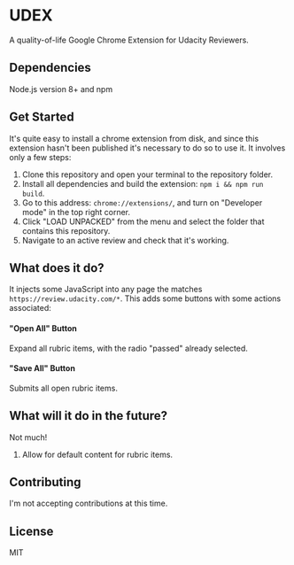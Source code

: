 # UDEX

A quality-of-life Google Chrome Extension for Udacity Reviewers.

## Dependencies

Node.js version 8+ and npm

## Get Started

It's quite easy to install a chrome extension from disk, and since this extension hasn't been published it's necessary to do so to use it. It involves only a few steps:

1. Clone this repository and open your terminal to the repository folder.
1. Install all dependencies and build the extension: `npm i && npm run build`.
1. Go to this address: `chrome://extensions/`, and turn on "Developer mode" in the top right corner.
1. Click "LOAD UNPACKED" from the menu and select the folder that contains this repository.
1. Navigate to an active review and check that it's working.

## What does it do?

It injects some JavaScript into any page the matches `https://review.udacity.com/*`. This adds some buttons with some actions associated:

#### "Open All" Button
Expand all rubric items, with the radio "passed" already selected.

#### "Save All" Button
Submits all open rubric items.

## What will it do in the future?

Not much!

1. Allow for default content for rubric items.

## Contributing

I'm not accepting contributions at this time.

## License

MIT
